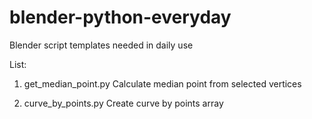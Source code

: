 # blender-python-everyday
Blender script templates needed in daily use

List:
1. get_median_point.py
Calculate median point from selected vertices

2. curve_by_points.py
Create curve by points array
